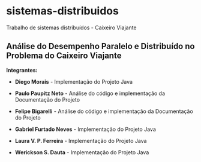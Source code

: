 # sistemas-distribuidos

Trabalho de sistemas distribuídos - Caixeiro Viajante

## Análise do Desempenho Paralelo e Distribuído no Problema do Caixeiro Viajante

**Integrantes:**

- **Diego Morais** - Implementação do Projeto Java

- **Paulo Paupitz Neto** - Análise do código e implementação da Documentação do Projeto

- **Felipe Bigarelli** - Análise do código e implementação da Documentação do Projeto

- **Gabriel Furtado Neves** - Implementação do Projeto Java

- **Laura V. P. Ferreira** - Implementação do Projeto Java

- **Werickson S. Dauta** - Implementação do Projeto Java

  

